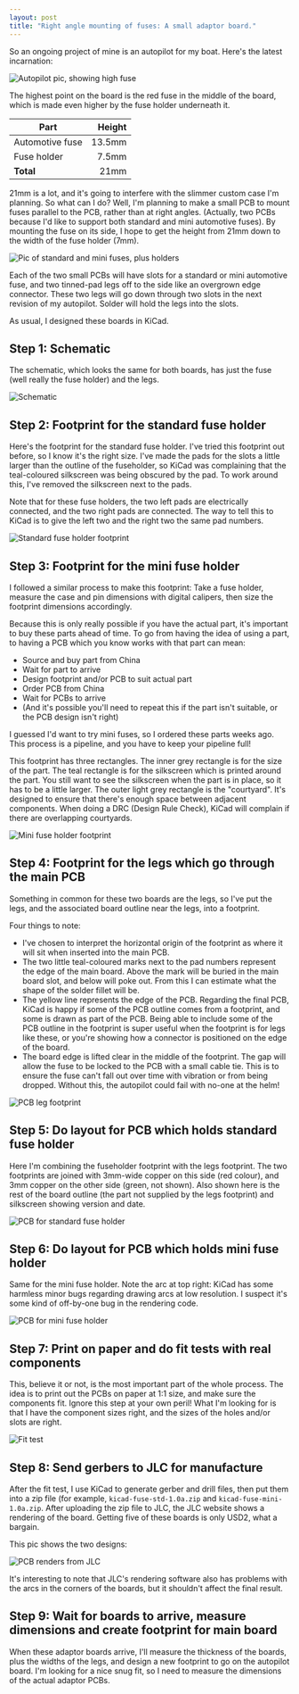 ```yaml
---
layout: post
title: "Right angle mounting of fuses: A small adaptor board."
---
```


So an ongoing project of mine is an autopilot for my boat.  Here's the latest
incarnation:

![Autopilot pic, showing high fuse](/assets/images/2023-01-26/proud-fuse.jpg)

The highest point on the board is the red fuse in the middle of the board,
which is made even higher by the fuse holder underneath it.

| Part            | Height |
| --------------- | ----------: |
| Automotive fuse | 13.5mm      |
| Fuse holder     | 7.5mm       |
| **Total**       | 21mm        |

21mm is a lot, and it's going to interfere with the slimmer custom case I'm
planning.  So what can I do?  Well, I'm planning to make a small PCB to
mount fuses parallel to the PCB, rather than at right angles.
(Actually, two PCBs because I'd like to support both standard and mini
automotive fuses).  By mounting the fuse on its side, I hope to get the
height from 21mm down to the width of the fuse holder (7mm).

![Pic of standard and mini fuses, plus holders](/assets/images/2023-01-26/fuse-pics.jpg)

Each of the two small PCBs will have slots for a standard or mini
automotive fuse, and two tinned-pad legs off to the side like an overgrown edge
connector.  These two legs will go down through two slots in the next
revision of my autopilot.  Solder will hold the legs into the slots.

As usual, I designed these boards in KiCad.

## Step 1: Schematic

The schematic, which looks the same for both boards, has just the fuse (well
really the fuse holder) and the legs.

![Schematic](/assets/images/2023-01-26/1-schematic.png)

## Step 2: Footprint for the standard fuse holder

Here's the footprint for the standard fuse holder.  I've tried this footprint
out before, so I know it's the right size.  I've made the pads for the slots 
a little larger than the outline of the fuseholder, so KiCad was complaining
that the teal-coloured silkscreen was being obscured by the pad.  To work
around this, I've removed the silkscreen next to the pads.

Note that for these fuse holders, the two left pads are electrically
connected, and the two right pads are connected.  The way to tell this to
KiCad is to give the left two and the right two the same pad numbers.

![Standard fuse holder footprint](/assets/images/2023-01-26/2-std-footprint.png)

## Step 3: Footprint for the mini fuse holder

I followed a similar process to make this footprint: Take a fuse holder,
measure the case and pin dimensions with digital calipers, then size the footprint dimensions
accordingly.

Because this is only really possible if you have the actual part, it's
important to buy these parts ahead of time.  To go from having the idea of
using a part, to having a PCB which you know works with that part can mean:

 * Source and buy part from China
 * Wait for part to arrive
 * Design footprint and/or PCB to suit actual part
 * Order PCB from China
 * Wait for PCBs to arrive
 * (And it's possible you'll need to repeat this if the part isn't suitable, or the PCB design isn't right)

I guessed I'd want to try mini fuses, so I ordered these parts weeks ago.
This process is a pipeline, and you have to keep your pipeline full!

This footprint has three rectangles.  The inner grey rectangle is for the size
of the part.  The teal rectangle is for the silkscreen which is printed around
the part.  You still want to see the silkscreen when the part is in place, so
it has to be a little larger.  The outer light grey rectangle is the "courtyard".
It's designed to ensure that there's enough space between adjacent components.
When doing a DRC (Design Rule Check), KiCad will complain if there are
overlapping courtyards.

![Mini fuse holder footprint](/assets/images/2023-01-26/3-mini-footprint.png)

## Step 4: Footprint for the legs which go through the main PCB

Something in common for these two boards are the legs, so I've put the
legs, and the associated board outline near the legs, into a footprint.

Four things to note:

 * I've chosen to interpret the horizontal origin of the footprint as 
   where it will sit when inserted into the main PCB.
 * The two little teal-coloured marks next to the pad numbers represent
   the edge of the main board.  Above the mark will be buried in the main
   board slot, and below will poke out.  From this I can estimate what the
   shape of the solder fillet will be.
 * The yellow line represents the edge of the PCB.  Regarding the final
   PCB, KiCad is happy if some of the PCB outline comes from a footprint, and
   some is drawn as part of the PCB.  Being able to include some of the PCB
   outline in the footprint is super useful when the footprint is for legs
   like these, or you're showing how a connector is positioned on the edge
   of the board.
 * The board edge is lifted clear in the middle of the footprint.  The gap
   will allow the fuse to be locked to the PCB with a small cable tie.  This
   is to ensure the fuse can't fall out over time with vibration or from
   being dropped.  Without this, the autopilot could fail with no-one at
   the helm!

![PCB leg footprint](/assets/images/2023-01-26/4-legs-footprint.png)

## Step 5: Do layout for PCB which holds standard fuse holder

Here I'm combining the fuseholder footprint with the legs footprint.  The
two footprints are joined with 3mm-wide copper on this side (red colour),
and 3mm copper on the other side (green, not shown).  Also shown here is
the rest of the board outline (the part not supplied by the legs footprint)
and silkscreen showing version and date.

![PCB for standard fuse holder](/assets/images/2023-01-26/5-std-pcb.png)

## Step 6: Do layout for PCB which holds mini fuse holder

Same for the mini fuse holder.  Note the arc at top right: KiCad has
some harmless minor bugs regarding drawing arcs at low resolution.  I
suspect it's some kind of off-by-one bug in the rendering code.

![PCB for mini fuse holder](/assets/images/2023-01-26/6-mini-pcb.png)

## Step 7: Print on paper and do fit tests with real components

This, believe it or not, is the most important part of the whole process.
The idea is to print out the PCBs on paper at 1:1 size, and make sure the
components fit.  Ignore this step at your own peril!  What I'm looking
for is that I have the component sizes right, and the sizes of the holes
and/or slots are right.

![Fit test](/assets/images/2023-01-26/7-fit-test.jpg)

## Step 8: Send gerbers to JLC for manufacture

After the fit test, I use KiCad to generate gerber and drill files, then put
them into a zip file (for example, `kicad-fuse-std-1.0a.zip` and
`kicad-fuse-mini-1.0a.zip`.  After uploading the zip file to JLC, the JLC
website shows a rendering of the board.  Getting five of these boards is
only USD2, what a bargain. 

This pic shows the two designs:

![PCB renders from JLC](/assets/images/2023-01-26/8-jlc.png)

It's interesting to note that JLC's rendering software also has problems with
the arcs in the corners of the boards, but it shouldn't affect the final result.

## Step 9: Wait for boards to arrive, measure dimensions and create footprint for main board

When these adaptor boards arrive, I'll measure the thickness of the boards,
plus the widths of the legs, and design a new footprint to go on the autopilot
board.  I'm looking for a nice snug fit, so I need to measure the dimensions
of the actual adaptor PCBs.
